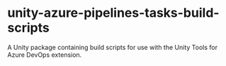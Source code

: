 # unity-azure-pipelines-tasks-build-scripts
A Unity package containing build scripts for use with the Unity Tools for Azure DevOps extension.
